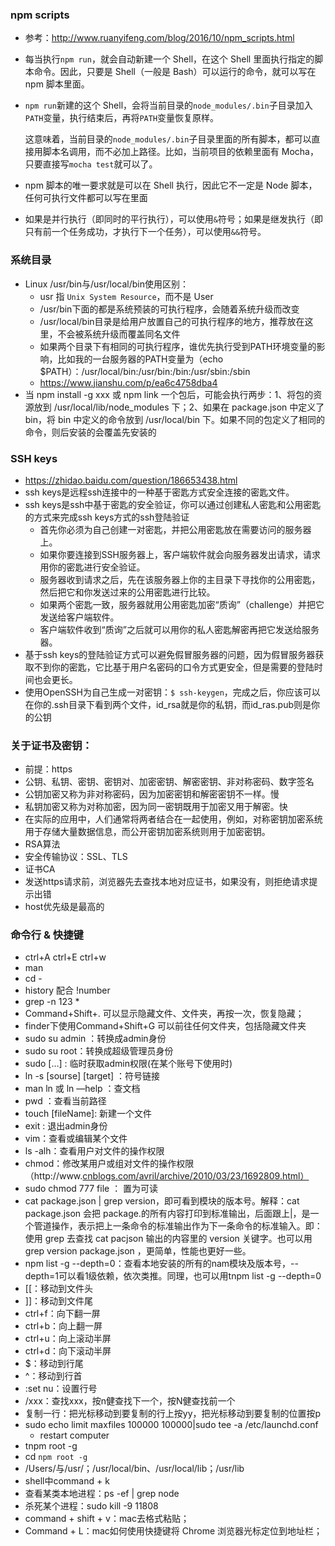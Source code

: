 ### npm scripts

- 参考：http://www.ruanyifeng.com/blog/2016/10/npm_scripts.html


- 每当执行`npm run`，就会自动新建一个 Shell，在这个 Shell 里面执行指定的脚本命令。因此，只要是 Shell（一般是 Bash）可以运行的命令，就可以写在 npm 脚本里面。

- `npm run`新建的这个 Shell，会将当前目录的`node_modules/.bin`子目录加入`PATH`变量，执行结束后，再将`PATH`变量恢复原样。

  这意味着，当前目录的`node_modules/.bin`子目录里面的所有脚本，都可以直接用脚本名调用，而不必加上路径。比如，当前项目的依赖里面有 Mocha，只要直接写`mocha test`就可以了。

- npm 脚本的唯一要求就是可以在 Shell 执行，因此它不一定是 Node 脚本，任何可执行文件都可以写在里面

- 如果是并行执行（即同时的平行执行），可以使用`&`符号；如果是继发执行（即只有前一个任务成功，才执行下一个任务），可以使用`&&`符号。

### 系统目录

- Linux /usr/bin与/usr/local/bin使用区别：
  - usr 指 `Unix System Resource`，而不是 User
  - /usr/bin下面的都是系统预装的可执行程序，会随着系统升级而改变
  - /usr/local/bin目录是给用户放置自己的可执行程序的地方，推荐放在这里，不会被系统升级而覆盖同名文件
  - 如果两个目录下有相同的可执行程序，谁优先执行受到PATH环境变量的影响，比如我的一台服务器的PATH变量为（echo $PATH）：/usr/local/bin:/usr/bin:/bin:/usr/sbin:/sbin
  - https://www.jianshu.com/p/ea6c4758dba4
- 当 npm install -g xxx 或 npm link 一个包后，可能会执行两步：1、将包的资源放到 /usr/local/lib/node_modules 下；2、如果在 package.json 中定义了 bin，将 bin 中定义的命令放到 /usr/local/bin 下。如果不同的包定义了相同的命令，则后安装的会覆盖先安装的

### SSH keys

- https://zhidao.baidu.com/question/186653438.html
- ssh keys是远程ssh连接中的一种基于密匙方式安全连接的密匙文件。
- ssh keys是ssh中基于密匙的安全验证，你可以通过创建私人密匙和公用密匙的方式来完成ssh keys方式的ssh登陆验证
  - 首先你必须为自己创建一对密匙，并把公用密匙放在需要访问的服务器上。
  - 如果你要连接到SSH服务器上，客户端软件就会向服务器发出请求，请求用你的密匙进行安全验证。
  - 服务器收到请求之后，先在该服务器上你的主目录下寻找你的公用密匙，然后把它和你发送过来的公用密匙进行比较。
  - 如果两个密匙一致，服务器就用公用密匙加密“质询”（challenge）并把它发送给客户端软件。
  - 客户端软件收到“质询”之后就可以用你的私人密匙解密再把它发送给服务器。
- 基于ssh keys的登陆验证方式可以避免假冒服务器的问题，因为假冒服务器获取不到你的密匙，它比基于用户名密码的口令方式更安全，但是需要的登陆时间也会更长。
- 使用OpenSSH为自己生成一对密钥：`$ ssh-keygen`，完成之后，你应该可以在你的.ssh目录下看到两个文件，id_rsa就是你的私钥，而id_ras.pub则是你的公钥

### 关于证书及密钥：

- 前提：https
- 公钥、私钥、密钥、密钥对、加密密钥、解密密钥、非对称密码、数字签名
- 公钥加密又称为非对称密码，因为加密密钥和解密密钥不一样。慢
- 私钥加密又称为对称加密，因为同一密钥既用于加密又用于解密。快
- 在实际的应用中，人们通常将两者结合在一起使用，例如，对称密钥加密系统用于存储大量数据信息，而公开密钥加密系统则用于加密密钥。
- RSA算法
- 安全传输协议：SSL、TLS
- 证书CA
- 发送https请求前，浏览器先去查找本地对应证书，如果没有，则拒绝请求提示出错
- host优先级是最高的

### 命令行 & 快捷键

- ctrl+A ctrl+E ctrl+w
- man
- cd -
- history 配合 !number
- grep -n 123 *
- Command+Shift+. 可以显示隐藏文件、文件夹，再按一次，恢复隐藏；
- finder下使用Command+Shift+G 可以前往任何文件夹，包括隐藏文件夹
- sudo su admin ：转换成admin身份
- sudo su root：转换成超级管理员身份
- sudo […] : 临时获取admin权限(在某个账号下使用时)
- ln -s [sourse] [target] ：符号链接
- man ln 或 ln —help ：查文档
- pwd ：查看当前路径
- touch [fileName]: 新建一个文件
- exit : 退出admin身份
- vim：查看或编辑某个文件
- ls -alh：查看用户对文件的操作权限
- chmod：修改某用户或组对文件的操作权限（http://www.[cnblogs.com/avril/archive/2010/03/23/1692809.html）](http://cnblogs.com/avril/archive/2010/03/23/1692809.html%EF%BC%89)
- sudo chmod 777 file ： 置为可读
- cat package.json | grep version，即可看到模块的版本号。解释：cat package.json 会把 package.的所有内容打印到标准输出，后面跟上|，是一个管道操作，表示把上一条命令的标准输出作为下一条命令的标准输入。即：使用 grep 去查找 cat pacjson 输出的内容里的 version 关键字。也可以用 grep version package.json ，更简单，性能也更好一些。
- npm list -g --depth=0：查看本地安装的所有的nam模块及版本号，--depth=1可以看1级依赖，依次类推。同理，也可以用tnpm list -g --depth=0
- [[：移动到文件头
- ]]：移动到文件尾
- ctrl+f：向下翻一屏
- ctrl+b：向上翻一屏
- ctrl+u：向上滚动半屏
- ctrl+d：向下滚动半屏
- $：移动到行尾
- ^：移动到行首
- :set nu：设置行号
- /xxx：查找xxx，按n健查找下一个，按N健查找前一个
- 复制一行：把光标移动到要复制的行上按yy，把光标移动到要复制的位置按p
- sudo echo limit maxfiles 100000 100000|sudo tee -a /etc/launchd.conf
  - restart computer
- tnpm root -g
- cd `npm root -g`
- /Users/与/usr/；/usr/local/bin、/usr/local/lib；/usr/lib
- shell中command + k
- 查看某类本地进程：ps -ef | grep node
- 杀死某个进程：sudo kill -9 11808
- command + shift + v：mac去格式粘贴；
- Command + L：mac如何使用快捷键将 Chrome 浏览器光标定位到地址栏；